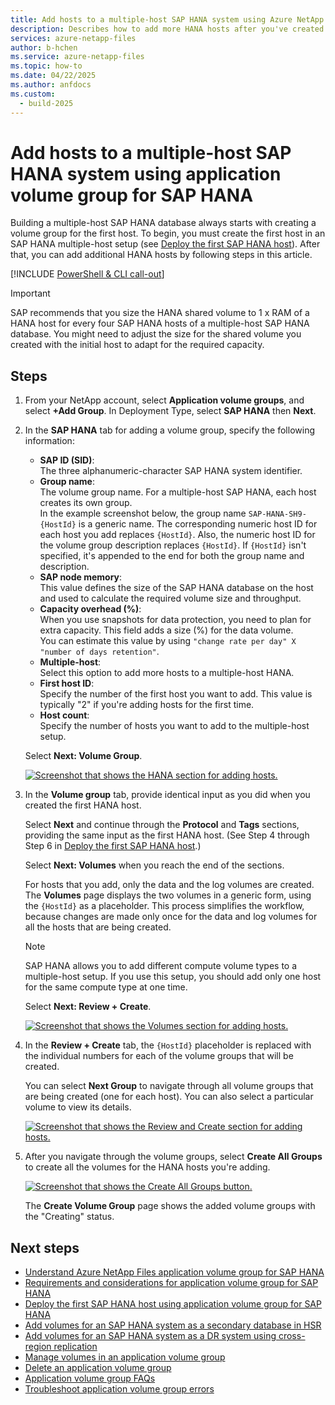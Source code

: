```yaml
---
title: Add hosts to a multiple-host SAP HANA system using Azure NetApp Files application volume group for SAP HANA 
description: Describes how to add more HANA hosts after you've created the first host in an SAP HANA multiple-host setup.
services: azure-netapp-files
author: b-hchen
ms.service: azure-netapp-files
ms.topic: how-to
ms.date: 04/22/2025
ms.author: anfdocs
ms.custom:
  - build-2025
---
```

# Add hosts to a multiple-host SAP HANA system using application volume group for SAP HANA

Building a multiple-host SAP HANA database always starts with creating a volume group for the first host. To begin, you must create the first host in an SAP HANA multiple-host setup (see [Deploy the first SAP HANA host](application-volume-group-deploy-first-host.md)). After that, you can add additional HANA hosts by following steps in this article. 

[!INCLUDE [PowerShell & CLI call-out](includes/application-volume-group-powershell.md)]

> [!IMPORTANT]
> SAP recommends that you size the HANA shared volume to 1 x RAM of a HANA host for every four SAP HANA hosts of a multiple-host SAP HANA database. You might need to adjust the size for the shared volume you created with the initial host to adapt for the required capacity.

## Steps

1. From your NetApp account, select **Application volume groups**, and select **+Add Group**. In Deployment Type, select **SAP HANA** then **Next**.   

2. In the **SAP HANA** tab for adding a volume group, specify the following information:  

    * **SAP ID (SID)**:    
        The three alphanumeric-character SAP HANA system identifier.
    * **Group name**:  
        The volume group name. For a multiple-host SAP HANA, each host creates its own group.   
        In the example screenshot below, the group name `SAP-HANA-SH9-{HostId}` is a generic name. The corresponding numeric host ID for each host you add replaces `{HostId}`. Also, the numeric host ID for the volume group description replaces `{HostId}`. If `{HostId}` isn't specified, it's appended to the end for both the group name and description.
    * **SAP node memory**:   
        This value defines the size of the SAP HANA database on the host and used to calculate the required volume size and throughput. 
    * **Capacity overhead (%)**:   
        When you use snapshots for data protection, you need to plan for extra capacity. This field adds a size (%) for the data volume.  
        You can estimate this value by using `"change rate per day" X "number of days retention"`.
    * **Multiple-host**:   
        Select this option to add more hosts to a multiple-host HANA.
    * **First host ID**:   
        Specify the number of the first host you want to add. This value is typically "2" if you're adding hosts for the first time.
    * **Host count**:   
        Specify the number of hosts you want to add to the multiple-host setup.

    Select **Next: Volume Group**.

    [ ![Screenshot that shows the HANA section for adding hosts.](./media/application-volume-group-add-hosts/application-multiple-hosts-sap-hana.png) ](./media/application-volume-group-add-hosts/application-multiple-hosts-sap-hana.png#lightbox)

3. In the **Volume group** tab, provide identical input as you did when you created the first HANA host.  

    Select **Next** and continue through the **Protocol** and **Tags** sections, providing the same input as the first HANA host. (See Step 4 through Step 6 in [Deploy the first SAP HANA host](application-volume-group-deploy-first-host.md).)   

    Select **Next: Volumes** when you reach the end of the sections. 

    For hosts that you add, only the data and the log volumes are created. The **Volumes** page displays the two volumes in a generic form, using the `{HostId}` as a placeholder. This process simplifies the workflow, because changes are made only once for the data and log volumes for all the hosts that are being created.

    > [!NOTE]
    > SAP HANA allows you to add different compute volume types to a multiple-host setup. If you use this setup, you should add only one host for the same compute type at one time.

    Select **Next: Review + Create**.  

    [ ![Screenshot that shows the Volumes section for adding hosts.](./media/application-volume-group-add-hosts/application-multiple-hosts-volumes.png) ](./media/application-volume-group-add-hosts/application-multiple-hosts-volumes.png#lightbox)

4. In the **Review + Create** tab, the `{HostId}` placeholder is replaced with the individual numbers for each of the volume groups that will be created. 

    You can select **Next Group** to navigate through all volume groups that are being created (one for each host). You can also select a particular volume to view its details.

    [ ![Screenshot that shows the Review and Create section for adding hosts.](./media/application-volume-group-add-hosts/application-multiple-review-create.png) ](./media/application-volume-group-add-hosts/application-multiple-review-create.png#lightbox)

5. After you navigate through the volume groups, select **Create All Groups** to create all the volumes for the HANA hosts you're adding. 

    [ ![Screenshot that shows the Create All Groups button.](./media/application-volume-group-add-hosts/application-multiple-create-groups.png) ](./media/application-volume-group-add-hosts/application-multiple-create-groups.png#lightbox)

    The **Create Volume Group** page shows the added volume groups with the "Creating" status.

## Next steps  

* [Understand Azure NetApp Files application volume group for SAP HANA](application-volume-group-introduction.md)
* [Requirements and considerations for application volume group for SAP HANA](application-volume-group-considerations.md)
* [Deploy the first SAP HANA host using application volume group for SAP HANA](application-volume-group-deploy-first-host.md)
* [Add volumes for an SAP HANA system as a secondary database in HSR](application-volume-group-add-volume-secondary.md)
* [Add volumes for an SAP HANA system as a DR system using cross-region replication](application-volume-group-disaster-recovery.md)
* [Manage volumes in an application volume group](application-volume-group-manage-volumes.md)
* [Delete an application volume group](application-volume-group-delete.md)
* [Application volume group FAQs](faq-application-volume-group.md)
* [Troubleshoot application volume group errors](troubleshoot-application-volume-groups.md)
